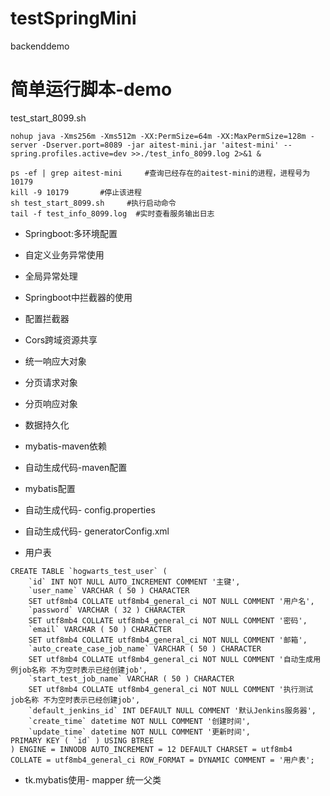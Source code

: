 # testSpringMini
backenddemo

# 简单运行脚本-demo
test_start_8099.sh

```
nohup java -Xms256m -Xms512m -XX:PermSize=64m -XX:MaxPermSize=128m -server -Dserver.port=8089 -jar aitest-mini.jar 'aitest-mini' --spring.profiles.active=dev >>./test_info_8099.log 2>&1 &
```

```
ps -ef | grep aitest-mini     #查询已经存在的aitest-mini的进程，进程号为10179
kill -9 10179       #停止该进程
sh test_start_8099.sh     #执行启动命令
tail -f test_info_8099.log  #实时查看服务输出日志
```

- Springboot:多环境配置
- 自定义业务异常使用
- 全局异常处理
- Springboot中拦截器的使用
- 配置拦截器
- Cors跨域资源共享
- 统一响应大对象
- 分页请求对象
- 分页响应对象

- 数据持久化
- mybatis-maven依赖
- 自动生成代码-maven配置
- mybatis配置
- 自动生成代码- config.properties
- 自动生成代码- generatorConfig.xml
- 用户表
```
CREATE TABLE `hogwarts_test_user` (
	`id` INT NOT NULL AUTO_INCREMENT COMMENT '主键',
	`user_name` VARCHAR ( 50 ) CHARACTER 
	SET utf8mb4 COLLATE utf8mb4_general_ci NOT NULL COMMENT '用户名',
	`password` VARCHAR ( 32 ) CHARACTER 
	SET utf8mb4 COLLATE utf8mb4_general_ci NOT NULL COMMENT '密码',
	`email` VARCHAR ( 50 ) CHARACTER 
	SET utf8mb4 COLLATE utf8mb4_general_ci NOT NULL COMMENT '邮箱',
	`auto_create_case_job_name` VARCHAR ( 50 ) CHARACTER 
	SET utf8mb4 COLLATE utf8mb4_general_ci NOT NULL COMMENT '自动生成用例job名称 不为空时表示已经创建job',
	`start_test_job_name` VARCHAR ( 50 ) CHARACTER 
	SET utf8mb4 COLLATE utf8mb4_general_ci NOT NULL COMMENT '执行测试job名称 不为空时表示已经创建job',
	`default_jenkins_id` INT DEFAULT NULL COMMENT '默认Jenkins服务器',
	`create_time` datetime NOT NULL COMMENT '创建时间',
	`update_time` datetime NOT NULL COMMENT '更新时间',
PRIMARY KEY ( `id` ) USING BTREE 
) ENGINE = INNODB AUTO_INCREMENT = 12 DEFAULT CHARSET = utf8mb4 COLLATE = utf8mb4_general_ci ROW_FORMAT = DYNAMIC COMMENT = '用户表';
```
- tk.mybatis使用- mapper 统一父类

